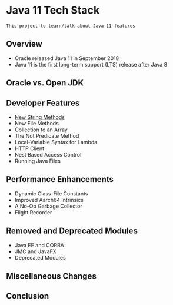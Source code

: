 # Java 11 Tech Stack

    This project to learn/talk about Java 11 features

## Overview
- Oracle released Java 11 in September 2018
- Java 11 is the first long-term support (LTS) release after Java 8

## Oracle vs. Open JDK

##  Developer Features
- [New String Methods](./string-api/README.md)
- New File Methods
- Collection to an Array
- The Not Predicate Method
- Local-Variable Syntax for Lambda
- HTTP Client
- Nest Based Access Control
- Running Java Files

## Performance Enhancements
- Dynamic Class-File Constants
- Improved Aarch64 Intrinsics
- A No-Op Garbage Collector
- Flight Recorder

## Removed and Deprecated Modules
- Java EE and CORBA
- JMC and JavaFX
- Deprecated Modules

## Miscellaneous Changes

## Conclusion